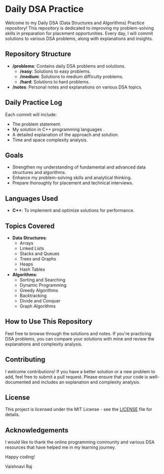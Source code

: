 # Daily DSA Practice

Welcome to my Daily DSA (Data Structures and Algorithms) Practice repository! This repository is dedicated to improving my problem-solving skills in preparation for placement opportunities. Every day, I will commit solutions to various DSA problems, along with explanations and insights.

## Repository Structure

- **/problems**: Contains daily DSA problems and solutions.
  - **/easy**: Solutions to easy problems.
  - **/medium**: Solutions to medium difficulty problems.
  - **/hard**: Solutions to hard problems.
- **/notes**: Personal notes and explanations on various DSA topics.

## Daily Practice Log

Each commit will include:
- The problem statement.
- My solution in C++ programming languages .
- A detailed explanation of the approach and solution.
- Time and space complexity analysis.

## Goals

- Strengthen my understanding of fundamental and advanced data structures and algorithms.
- Enhance my problem-solving skills and analytical thinking.
- Prepare thoroughly for placement and technical interviews.

## Languages Used

- **C++**: To implement and optimize solutions for performance.

## Topics Covered

- **Data Structures**:
  - Arrays
  - Linked Lists
  - Stacks and Queues
  - Trees and Graphs
  - Heaps
  - Hash Tables
- **Algorithms**:
  - Sorting and Searching
  - Dynamic Programming
  - Greedy Algorithms
  - Backtracking
  - Divide and Conquer
  - Graph Algorithms

## How to Use This Repository

Feel free to browse through the solutions and notes. If you're practicing DSA problems, you can compare your solutions with mine and review the explanations and complexity analysis. 

## Contributing

I welcome contributions! If you have a better solution or a new problem to add, feel free to submit a pull request. Please ensure that your code is well-documented and includes an explanation and complexity analysis.

## License

This project is licensed under the MIT License - see the [LICENSE](LICENSE) file for details.

## Acknowledgements

I would like to thank the online programming community and various DSA resources that have helped me in my learning journey.

Happy coding!

Vaishnavi Raj
